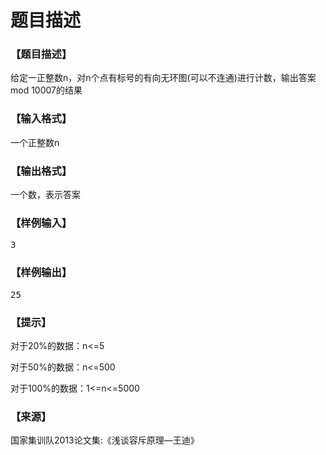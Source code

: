 # 题目描述


<h3>
【题目描述】
</h3>
<p>
给定一正整数n，对n个点有标号的有向无环图(可以不连通)进行计数，输出答案mod 10007的结果
</p>
<h3>
【输入格式】
</h3>
<p>
一个正整数n
</p>
<h3>
【输出格式】
</h3>
<p>
一个数，表示答案
</p>
<h3>
【样例输入】
</h3>
<pre>3</pre>
<h3>
【样例输出】
</h3>
<pre>25</pre>
<h3>
【提示】
</h3>
<p>
对于20%的数据：n&lt;=5
</p>
<p>
对于50%的数据：n&lt;=500
</p>
<p>
对于100%的数据：1&lt;=n&lt;=5000
</p>
<h3>
【来源】
</h3>
<p>
国家集训队2013论文集:《浅谈容斥原理—王迪》
</p>
